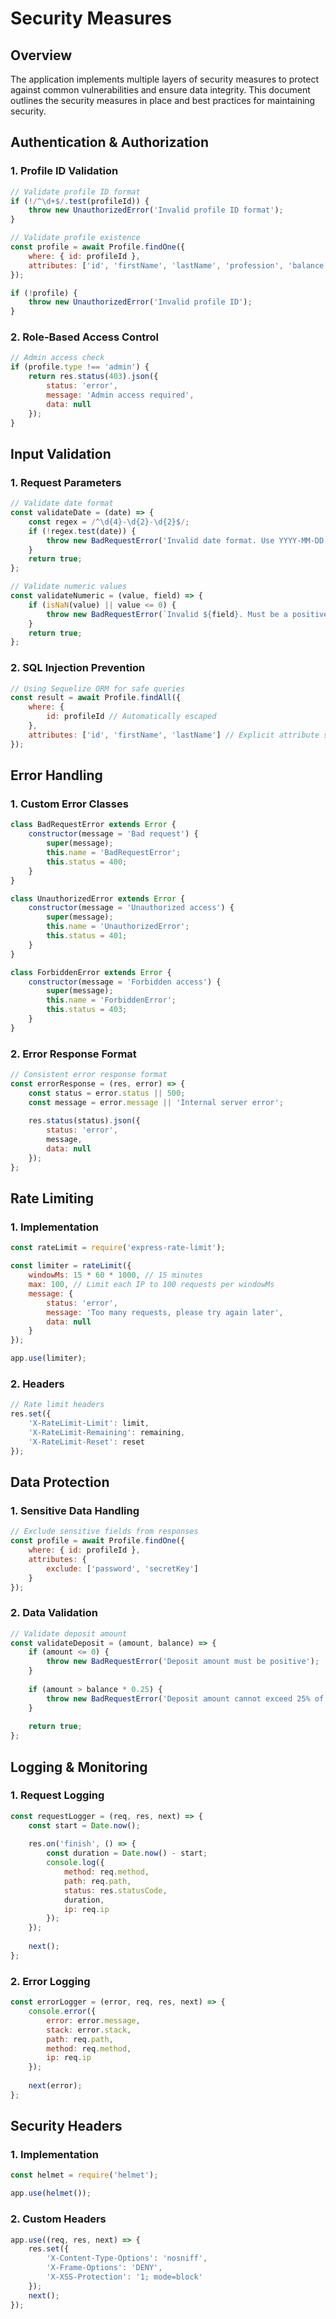 # Security Measures

## Overview

The application implements multiple layers of security measures to protect against common vulnerabilities and ensure data integrity. This document outlines the security measures in place and best practices for maintaining security.

## Authentication & Authorization

### 1. Profile ID Validation

```javascript
// Validate profile ID format
if (!/^\d+$/.test(profileId)) {
    throw new UnauthorizedError('Invalid profile ID format');
}

// Validate profile existence
const profile = await Profile.findOne({ 
    where: { id: profileId },
    attributes: ['id', 'firstName', 'lastName', 'profession', 'balance', 'type']
});

if (!profile) {
    throw new UnauthorizedError('Invalid profile ID');
}
```

### 2. Role-Based Access Control

```javascript
// Admin access check
if (profile.type !== 'admin') {
    return res.status(403).json({
        status: 'error',
        message: 'Admin access required',
        data: null
    });
}
```

## Input Validation

### 1. Request Parameters

```javascript
// Validate date format
const validateDate = (date) => {
    const regex = /^\d{4}-\d{2}-\d{2}$/;
    if (!regex.test(date)) {
        throw new BadRequestError('Invalid date format. Use YYYY-MM-DD');
    }
    return true;
};

// Validate numeric values
const validateNumeric = (value, field) => {
    if (isNaN(value) || value <= 0) {
        throw new BadRequestError(`Invalid ${field}. Must be a positive number`);
    }
    return true;
};
```

### 2. SQL Injection Prevention

```javascript
// Using Sequelize ORM for safe queries
const result = await Profile.findAll({
    where: {
        id: profileId // Automatically escaped
    },
    attributes: ['id', 'firstName', 'lastName'] // Explicit attribute selection
});
```

## Error Handling

### 1. Custom Error Classes

```javascript
class BadRequestError extends Error {
    constructor(message = 'Bad request') {
        super(message);
        this.name = 'BadRequestError';
        this.status = 400;
    }
}

class UnauthorizedError extends Error {
    constructor(message = 'Unauthorized access') {
        super(message);
        this.name = 'UnauthorizedError';
        this.status = 401;
    }
}

class ForbiddenError extends Error {
    constructor(message = 'Forbidden access') {
        super(message);
        this.name = 'ForbiddenError';
        this.status = 403;
    }
}
```

### 2. Error Response Format

```javascript
// Consistent error response format
const errorResponse = (res, error) => {
    const status = error.status || 500;
    const message = error.message || 'Internal server error';
    
    res.status(status).json({
        status: 'error',
        message,
        data: null
    });
};
```

## Rate Limiting

### 1. Implementation

```javascript
const rateLimit = require('express-rate-limit');

const limiter = rateLimit({
    windowMs: 15 * 60 * 1000, // 15 minutes
    max: 100, // Limit each IP to 100 requests per windowMs
    message: {
        status: 'error',
        message: 'Too many requests, please try again later',
        data: null
    }
});

app.use(limiter);
```

### 2. Headers

```javascript
// Rate limit headers
res.set({
    'X-RateLimit-Limit': limit,
    'X-RateLimit-Remaining': remaining,
    'X-RateLimit-Reset': reset
});
```

## Data Protection

### 1. Sensitive Data Handling

```javascript
// Exclude sensitive fields from responses
const profile = await Profile.findOne({
    where: { id: profileId },
    attributes: {
        exclude: ['password', 'secretKey']
    }
});
```

### 2. Data Validation

```javascript
// Validate deposit amount
const validateDeposit = (amount, balance) => {
    if (amount <= 0) {
        throw new BadRequestError('Deposit amount must be positive');
    }
    
    if (amount > balance * 0.25) {
        throw new BadRequestError('Deposit amount cannot exceed 25% of balance');
    }
    
    return true;
};
```

## Logging & Monitoring

### 1. Request Logging

```javascript
const requestLogger = (req, res, next) => {
    const start = Date.now();
    
    res.on('finish', () => {
        const duration = Date.now() - start;
        console.log({
            method: req.method,
            path: req.path,
            status: res.statusCode,
            duration,
            ip: req.ip
        });
    });
    
    next();
};
```

### 2. Error Logging

```javascript
const errorLogger = (error, req, res, next) => {
    console.error({
        error: error.message,
        stack: error.stack,
        path: req.path,
        method: req.method,
        ip: req.ip
    });
    
    next(error);
};
```

## Security Headers

### 1. Implementation

```javascript
const helmet = require('helmet');

app.use(helmet());
```

### 2. Custom Headers

```javascript
app.use((req, res, next) => {
    res.set({
        'X-Content-Type-Options': 'nosniff',
        'X-Frame-Options': 'DENY',
        'X-XSS-Protection': '1; mode=block'
    });
    next();
});
```